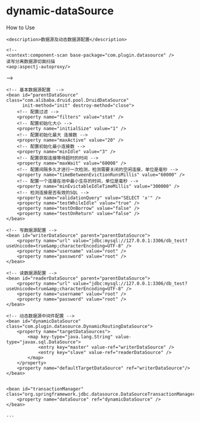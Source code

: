 # dynamic-dataSource

How to Use

<?xml version="1.0" encoding="UTF-8"?>
<beans xmlns="http://www.springframework.org/schema/beans"
       xmlns:xsi="http://www.w3.org/2001/XMLSchema-instance" xmlns:aop="http://www.springframework.org/schema/aop"
       xsi:schemaLocation="http://www.springframework.org/schema/beans
		http://www.springframework.org/schema/beans/spring-beans-2.5.xsd
		http://www.springframework.org/schema/aop
		http://www.springframework.org/schema/aop/spring-aop-2.5.xsd" default-autowire="byName">

    <description>数据源及动态数据源配置</description>

    <!--
    <context:component-scan base-package="com.plugin.datasource" />
    读写分离数据源切面扫描
    <aop:aspectj-autoproxy/>
   -->

    <!-- 基本数据源配置  -->
    <bean id="parentDataSource" class="com.alibaba.druid.pool.DruidDataSource"
          init-method="init" destroy-method="close">
        <!-- 配置过滤 -->
        <property name="filters" value="stat" />
        <!-- 配置初始化大小 -->
        <property name="initialSize" value="1" />
        <!-- 配置初始化最大 连接数 -->
        <property name="maxActive" value="20" />
        <!-- 配置初始化最小连接数 -->
        <property name="minIdle" value="3" />
        <!-- 配置获取连接等待超时的时间 -->
        <property name="maxWait" value="60000" />
        <!-- 配置间隔多久才进行一次检测，检测需要关闭的空闲连接，单位是毫秒 -->
        <property name="timeBetweenEvictionRunsMillis" value="60000" />
        <!-- 配置一个连接在池中最小生存的时间，单位是毫秒 -->
        <property name="minEvictableIdleTimeMillis" value="300000" />
        <!-- 检测连接是否有效的SQL -->
        <property name="validationQuery" value="SELECT 'x'" />
        <property name="testWhileIdle" value="true" />
        <property name="testOnBorrow" value="false" />
        <property name="testOnReturn" value="false" />
    </bean>

    <!-- 写数据源配置 -->
    <bean id="writerDataSource" parent="parentDataSource">
        <property name="url" value="jdbc:mysql://127.0.0.1:3306/db_test?useUnicode=true&amp;characterEncoding=UTF-8" />
        <property name="username" value="root" />
        <property name="password" value="root" />
    </bean>

    <!-- 读数据源配置 -->
    <bean id="readerDataSource" parent="parentDataSource">
        <property name="url" value="jdbc:mysql://127.0.0.1:3306/db_test?useUnicode=true&amp;characterEncoding=UTF-8" />
        <property name="username" value="root" />
        <property name="password" value="root" />
    </bean>

    <!-- 动态数据源中间件配置 -->
    <bean id="dynamicDataSource" class="com.plugin.datasource.DynamicRoutingDataSource">
        <property name="targetDataSources">
            <map key-type="java.lang.String" value-type="javax.sql.DataSource">
                <entry key="master" value-ref="writerDataSource" />
                <entry key="slave" value-ref="readerDataSource" />
            </map>
        </property>
        <property name="defaultTargetDataSource" ref="writerDataSource"/>
    </bean>


    <bean id="transactionManager" class="org.springframework.jdbc.datasource.DataSourceTransactionManager">
        <property name="dataSource" ref="dynamicDataSource" />
    </bean>

    ...

</beans>
